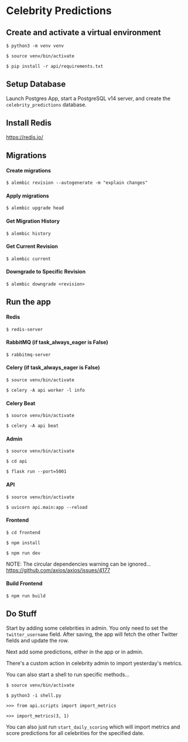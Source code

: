# Celebrity Predictions

## Create and activate a virtual environment
`$ python3 -m venv venv`

`$ source venv/bin/activate`

`$ pip install -r api/requirements.txt`

## Setup Database

Launch Postgres App, start a PostgreSQL v14 server, and create the `celebrity_predictions` database.

## Install Redis
https://redis.io/

## Migrations

#### Create migrations
`$ alembic revision --autogenerate -m "explain changes"`

#### Apply migrations
`$ alembic upgrade head`

#### Get Migration History
`$ alembic history`

#### Get Current Revision
`$ alembic current`

#### Downgrade to Specific Revision
`$ alembic downgrade <revision>`

## Run the app

#### Redis
`$ redis-server`

#### RabbitMQ (if task_always_eager is False)
`$ rabbitmq-server`

#### Celery (if task_always_eager is False)
`$ source venv/bin/activate`

`$ celery -A api worker -l info`

#### Celery Beat
`$ source venv/bin/activate`

`$ celery -A api beat`

#### Admin
`$ source venv/bin/activate`

`$ cd api`

`$ flask run --port=5001`

#### API
`$ source venv/bin/activate`

`$ uvicorn api.main:app --reload`

#### Frontend
`$ cd frontend`

`$ npm install`

`$ npm run dev`

NOTE: The circular dependencies warning can be ignored... https://github.com/axios/axios/issues/4177

#### Build Frontend
`$ npm run build`

## Do Stuff
Start by adding some celebrities in admin. You only need to set the `twitter_username` field. After saving, the app will fetch the other Twitter fields and update the row.

Next add some predictions, either in the app or in admin.

There's a custom action in celebrity admin to import yesterday's metrics. 

You can also start a shell to run specific methods...

`$ source venv/bin/activate`

`$ python3 -i shell.py`

`>>> from api.scripts import import_metrics`

`>>> import_metrics(3, 1)`

You can also just run `start_daily_scoring` which will import metrics and score predictions for all celebrities for the specified date.